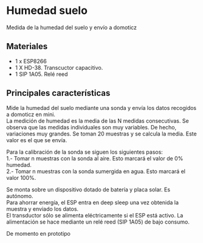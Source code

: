 # Humedad suelo
Medida de la humedad del suelo y envío a domoticz  

## Materiales
- 1 x ESP8266
- 1 X HD-38. Transcuctor capacitivo.
- 1 SIP 1A05. Relé reed

## Principales características
Mide la humedad del suelo mediante una sonda y envía los datos recogidos a domoticz en mini.  
La medición de humedad es la media de las N medidas consecutivas. Se observa que las medidas individuales son muy variables. De hecho, variaciones muy grandes. Se toman 20 muestras y se calcula la media. Este valor es el que se envía.

Para la calibración de la sonda se siguen los siguientes pasos:  
1.- Tomar n muestras con la sonda al aire. Esto marcará el valor de 0% humedad.  
2.- Tomar n muestras con la sonda sumergida en agua. Esto marcará el valor 100%.  

Se monta sobre un dispositivo dotado de batería y placa solar. Es autónomo.  
Para ahorrar energía, el ESP entra en deep sleep una vez obtenida la muestra y enviado los datos.  
El transductor sólo se alimenta eléctricamente si el ESP está activo. La alimentación se hace mediante un relé reed (SIP 1A05) de bajo consumo.

De momento en prototipo
